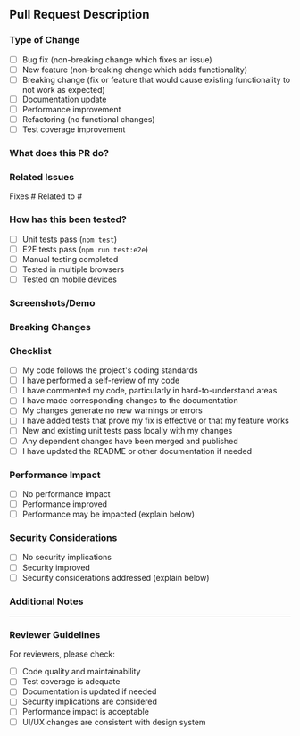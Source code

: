 ## Pull Request Description

### Type of Change
- [ ] Bug fix (non-breaking change which fixes an issue)
- [ ] New feature (non-breaking change which adds functionality)
- [ ] Breaking change (fix or feature that would cause existing functionality to not work as expected)
- [ ] Documentation update
- [ ] Performance improvement
- [ ] Refactoring (no functional changes)
- [ ] Test coverage improvement

### What does this PR do?
<!-- Provide a clear and concise description of what this PR accomplishes -->


### Related Issues
<!-- Link any related issues. Use "Fixes #123" to automatically close issues when merged -->
Fixes #
Related to #

### How has this been tested?
<!-- Describe the tests that you ran to verify your changes -->
- [ ] Unit tests pass (`npm test`)
- [ ] E2E tests pass (`npm run test:e2e`)
- [ ] Manual testing completed
- [ ] Tested in multiple browsers
- [ ] Tested on mobile devices

### Screenshots/Demo
<!-- If applicable, add screenshots or demo GIFs to help explain your changes -->


### Breaking Changes
<!-- If this introduces breaking changes, describe them here and provide migration instructions -->


### Checklist
<!-- Mark completed items with [x] -->
- [ ] My code follows the project's coding standards
- [ ] I have performed a self-review of my code
- [ ] I have commented my code, particularly in hard-to-understand areas
- [ ] I have made corresponding changes to the documentation
- [ ] My changes generate no new warnings or errors
- [ ] I have added tests that prove my fix is effective or that my feature works
- [ ] New and existing unit tests pass locally with my changes
- [ ] Any dependent changes have been merged and published
- [ ] I have updated the README or other documentation if needed

### Performance Impact
<!-- Describe any performance implications of your changes -->
- [ ] No performance impact
- [ ] Performance improved
- [ ] Performance may be impacted (explain below)

### Security Considerations
<!-- Describe any security implications of your changes -->
- [ ] No security implications
- [ ] Security improved
- [ ] Security considerations addressed (explain below)

### Additional Notes
<!-- Add any additional notes, concerns, or considerations for reviewers -->


---

### Reviewer Guidelines
For reviewers, please check:
- [ ] Code quality and maintainability
- [ ] Test coverage is adequate
- [ ] Documentation is updated if needed
- [ ] Security implications are considered
- [ ] Performance impact is acceptable
- [ ] UI/UX changes are consistent with design system
